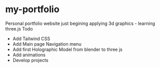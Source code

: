 # my-portfolio
Personal portfolio website just begining applying 3d graphics - learning three.js
Todo 
- Add Tailwind CSS
- Add Main page Navigation menu
- Add first Holographic Model from blender to three js
- Add animations
- Develop projects
